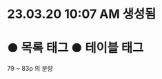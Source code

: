 23.03.20 10:07 AM 생성됨
=======================
● 목록 태그
● 테이블 태그
=======================
79 ~ 83p 의 분량
